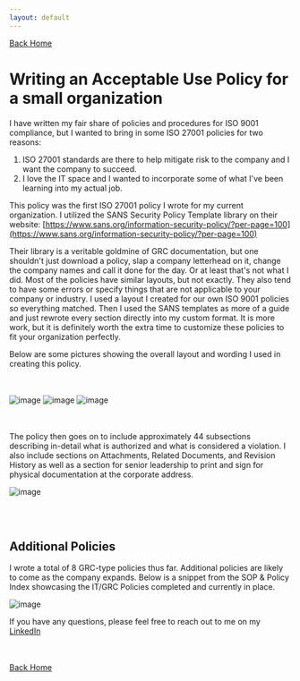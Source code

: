 ```yaml
---
layout: default
---
```


[Back Home](./index.md)

# Writing an Acceptable Use Policy for a small organization

I have written my fair share of policies and procedures for ISO 9001 compliance, but I wanted to bring in some ISO 27001 policies for two reasons:  
1. ISO 27001 standards are there to help mitigate risk to the company and I want the company to succeed.
2. I love the IT space and I wanted to incorporate some of what I've been learning into my actual job.

This policy was the first ISO 27001 policy I wrote for my current organization. I utilized the SANS Security Policy Template library on their website: [https://www.sans.org/information-security-policy/?per-page=100](https://www.sans.org/information-security-policy/?per-page=100)  

Their library is a veritable goldmine of GRC documentation, but one shouldn't just download a policy, slap a company letterhead on it, change the company names and call it done for the day. Or at least that's not what I did. Most of the policies have similar layouts, but not exactly. They also tend to have some errors or specify things that are not applicable to your company or industry. I used a layout I created for our own ISO 9001 policies so everything matched. Then I used the SANS templates as more of a guide and just rewrote every section directly into my custom format. It is more work, but it is definitely worth the extra time to customize these policies to fit your organization perfectly.

Below are some pictures showing the overall layout and wording I used in creating this policy.

</BR></BR>
![image](https://github.com/user-attachments/assets/265c15c2-821c-4f97-b29a-4e211789fd37)
![image](https://github.com/user-attachments/assets/c10b9dea-5d0e-4a3c-aef1-b55844fcf45e)
![image](https://github.com/user-attachments/assets/2d333451-4049-4bb4-a81b-12e3763de2a7)

</BR></BR>
The policy then goes on to include approximately 44 subsections describing in-detail what is authorized and what is considered a violation. I also include sections on Attachments, Related Documents, and Revision History as well as a section for senior leadership to print and sign for physical documentation at the corporate address.

![image](https://github.com/user-attachments/assets/99ef1536-e940-451c-958e-5dce8cd44d8f)

</BR></BR>
## Additional Policies  
I wrote a total of 8 GRC-type policies thus far. Additional policies are likely to come as the company expands. Below is a snippet from the SOP & Policy Index showcasing the IT/GRC Policies completed and currently in place.

![image](https://github.com/user-attachments/assets/500d0b98-90e3-43c5-8009-b8b4ae67014b)

If you have any questions, please feel free to reach out to me on my [LinkedIn](https://www.linkedin.com/in/justin-roederer-248b5630a/)

</BR></BR>
[Back Home](./index.md)

